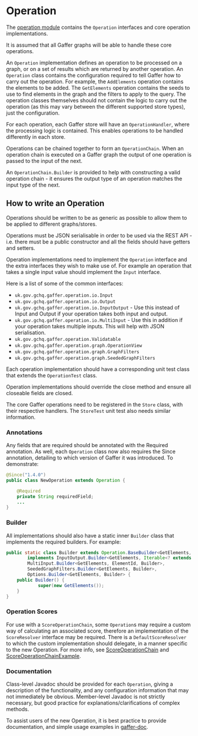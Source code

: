 # Operation

The [operation module](https://github.com/gchq/Gaffer/tree/master/core/operation) contains the `Operation` interfaces and core operation implementations.

It is assumed that all Gaffer graphs will be able to handle these core operations.

An `Operation` implementation defines an operation to be processed on a graph, or on a set of results which are returned by another operation. An `Operation` class contains the configuration required to tell Gaffer how to carry out the operation. For example, the `AddElements` operation contains the elements to be added.
The `GetElements` operation contains the seeds to use to find elements in the graph and the filters to apply to the query.
The operation classes themselves should not contain the logic to carry out the operation (as this may vary between the different supported store types), just the configuration.

For each operation, each Gaffer store will have an `OperationHandler`, where the processing logic is contained. This enables operations to be handled differently in each store.

Operations can be chained together to form an `OperationChain`. When an operation chain is executed on a Gaffer graph the output of one operation is passed to the input of the next.

An `OperationChain.Builder` is provided to help with constructing a valid operation chain - it ensures the output type of an operation matches the input type of the next.

## How to write an Operation

Operations should be written to be as generic as possible to allow them to be applied to different graphs/stores.

Operations must be JSON serialisable in order to be used via the REST API - i.e. there must be a public constructor and all the fields should have getters and setters.

Operation implementations need to implement the `Operation` interface and the extra interfaces they wish to make use of. For example an operation that takes a single input value should implement the `Input` interface.

Here is a list of some of the common interfaces:

- `uk.gov.gchq.gaffer.operation.io.Input`
- `uk.gov.gchq.gaffer.operation.io.Output`
- `uk.gov.gchq.gaffer.operation.io.InputOutput` - Use this instead of Input and Output if your operation takes both input and output.
- `uk.gov.gchq.gaffer.operation.io.MultiInput` - Use this in addition if your operation takes multiple inputs. This will help with JSON serialisation.
- `uk.gov.gchq.gaffer.operation.Validatable`
- `uk.gov.gchq.gaffer.operation.graph.OperationView`
- `uk.gov.gchq.gaffer.operation.graph.GraphFilters`
- `uk.gov.gchq.gaffer.operation.graph.SeededGraphFilters`

Each operation implementation should have a corresponding unit test class that extends the `OperationTest` class.

Operation implementations should override the close method and ensure all closeable fields are closed.

The core Gaffer operations need to be registered in the `Store` class, with their respective handlers. The `StoreTest` unit test also needs similar information.

### Annotations

Any fields that are required should be annotated with the Required annotation.
As well, each `Operation` class now also requires the Since annotation, detailing to which version of Gaffer it was introduced. To demonstrate:
```java
@Since("1.4.0")
public class NewOperation extends Operation {

    @Required
    private String requiredField;
    ...
}
```

### Builder

All implementations should also have a static inner `Builder` class that implements the required builders. For example:

```java
public static class Builder extends Operation.BaseBuilder<GetElements, Builder>
        implements InputOutput.Builder<GetElements, Iterable<? extends ElementId>, Iterable<? extends Element>, Builder>,
        MultiInput.Builder<GetElements, ElementId, Builder>,
        SeededGraphFilters.Builder<GetElements, Builder>,
        Options.Builder<GetElements, Builder> {
    public Builder() {
            super(new GetElements());
    }
}
```

### Operation Scores

For use with a `ScoreOperationChain`, some `Operation`s may require a custom way of calculating an associated score, therefore an implementation of the `ScoreResolver` interface may be required.
There is a `DefaultScoreResolver` to which the custom implementation should delegate, in a manner specific to the new Operation. For more info, see [ScoreOperationChain](/docs/reference/stores-guide/stores.md#scoreoperationchain) and [ScoreOperationChainExample](../../../reference/operations-guide/misc.md#scoreoperationchain).

### Documentation

Class-level Javadoc should be provided for each `Operation`, giving a description of the functionality, and any configuration information that may not immediately be obvious.
Member-level Javadoc is not strictly necessary, but good practice for explanations/clarifications of complex methods.

To assist users of the new Operation, it is best practice to provide documentation, and simple usage examples in [gaffer-doc](https://github.com/gchq/gaffer-doc).
